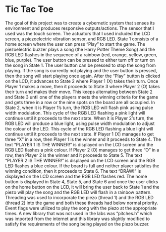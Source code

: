 # Tic Tac Toe
The goal of this project was to create a cybernetic system that senses its environment and produces responsive outputs/actions.  The sensor that I used was the touch screen. The actuators that I used included the LCD screen, a piezoelectric vibration sensor, and RGB LED. State 1 consists of a home screen where the user can press “Play” to start the game. The piezoelectric buzzer plays a song (the Harry Potter Theme Song) and the RGB LED flashes in the sequence of a rainbow (red, orange, yellow, green, blue, purple). The user button can be pressed to either turn off or turn on the song in State 1. The user button can be pressed to stop the song from playing. If the song is currently not playing and the user button is pressed, then the song will start playing once again. After the “Play” button is clicked on the LCD, it advances to State 2 where Player 1 (X) takes their turn. Once Player 1 makes a move, then it proceeds to State 3 where Player 2 (O) takes their turn and makes their move. This keeps alternating between State 2 and State 3 until one of the players meets the winning criteria for the game and gets three in a row or the nine spots on the board are all occupied. In State 2, when it is Player 1’s turn, the RGB LED will flash pink using pulse width modulation. This cycle of the RGB LED flashing a pink light will continue until it proceeds to the next state. When it is Player 2’s turn, the RGB LED will produce a blue light, using pulse width modulation to adjust the colour of the LED. This cycle of the RGB LED flashing a blue light will continue until it proceeds to the next state. If Player 1 (X) manages to get three “X” in a row, then Player 1 is the winner and it proceeds to State 4. The text “PLAYER 1 IS THE WINNER!” is displayed on the LCD screen and the RGB LED flashes a pink colour. If Player 2 (O) manages to get three “O” in a row, then Player 2 is the winner and it proceeds to State 5. The text “PLAYER 2 IS THE WINNER!” is displayed on the LCD screen and the RGB LED flashes a blue colour. If the board is full and neither player satisfies the winning condition, then it proceeds to State 6. The text “DRAW!” is displayed on the LCD screen and the RGB LED flashes red. The home button is displayed in State 4, State 5, and State 6 and once the user clicks on the home button on the LCD, it will bring the user back to State 1 and the piezo will play the song and the RGB LED will flash in a rainbow pattern. Threading was used to incorporate the piezo (thread 1) and the RGB LED (thread 2) into the game and both these threads had below normal priority. Event flags were utilized to play the song with the piezo at the appropriate times. A new library that was not used in the labs was “pitches.h” which was imported from the internet and this library was slightly modified to satisfy the requirements of the song being played on the piezo buzzer.
